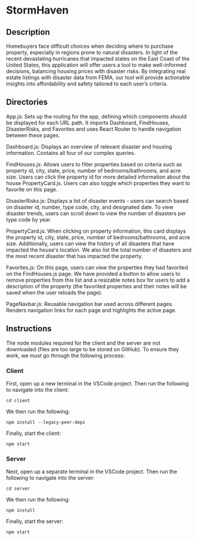 # StormHaven

## Description

Homebuyers face difficult choices when deciding where to purchase property, especially in regions prone to natural disasters. In light of the recent devastating hurricanes that impacted states on the East Coast of the United States, this application will offer users a tool to make well-informed decisions, balancing housing prices with disaster risks. By integrating real estate listings with disaster data from FEMA, our tool will provide actionable insights into affordability and safety tailored to each user’s criteria. 

## Directories

App.js: Sets up the routing for the app, defining which components should be displayed for each URL path. It imports Dashboard, FindHouses, DisasterRisks, and Favorites and uses React Router to handle navigation between these pages.

Dashboard.js: Displays an overview of relevant disaster and housing information. Contains all four of our complex queries.

FindHouses.js: Allows users to filter properties based on criteria such as property id, city, state, price, number of bedrooms/bathrooms, and acre size. Users can click the property id for more detailed information about the house PropertyCard.js. Users can also toggle which properties they want to favorite on this page. 

DisasterRisks.js: Displays a list of disaster events - users can search based on disaster id, number, type code, city, and designated date. To view disaster trends, users can scroll down to view the number of disasters per type code by year. 

PropertyCard.js: When clicking on property information, this card displays the property id, city, state, price, number of bedrooms/bathrooms, and acre size. Additionally, users can view the history of all disasters that have impacted the house's location. We also list the total number of disasters and the most recent disaster that has impacted the property. 

Favorites.js: On this page, users can view the properties they had favorited on the FindHouses.js page. We have provided a button to allow users to remove properties from this list and a resizable notes box for users to add a description of the property (the favorited properties and their notes will be saved when the user reloads the page).

PageNavbar.js: Reusable navigation bar used across different pages. Renders navigation links for each page and highlights the active page.

## Instructions

The node modules required for the client and the server are not downloaded (files are too large to be stored on GitHub). To ensure they work, we must go through the following process:

### Client

First, open up a new terminal in the VSCode project. Then run the following to navigate into the client:

    cd client

We then run the following:

    npm install --legacy-peer-deps

Finally, start the client:

    npm start

### Server

Next, open up a separate terminal in the VSCode project. Then run the following to navigate into the server:

    cd server

We then run the following:

    npm install

Finally, start the server:

    npm start
